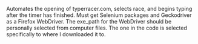 Automates the opening of typerracer.com, selects race, and begins typing after the timer has finished. Must get Selenium packages and Geckodriver as a Firefox WebDriver. The exe_path for the WebDriver should be personally selected from computer files. The one in the code is selected specifically to where I downloaded it to.
